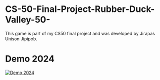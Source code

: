 # CS-50-Final-Project-Rubber-Duck-Valley-50-
This game is part of my CS50 final project and was developed by Jirapas Unison Jipipob.
# Demo 2024
[![Demo 2024](https://img.youtube.com/vi/oLU3aZ74Pig/0.jpg)](https://www.youtube.com/watch?v=oLU3aZ74Pig)


